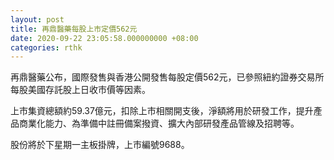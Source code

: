 ```yaml
---
layout: post
title: 再鼎醫藥每股上市定價562元
date: 2020-09-22 23:05:58.000000000 +08:00
categories: rthk
---
```


再鼎醫藥公布，國際發售與香港公開發售每股定價562元，已參照紐約證券交易所每股美國存託股上日收市價等因素。

上市集資總額約59.37億元，扣除上市相關開支後，淨額將用於研發工作，提升產品商業化能力、為準備中註冊備案撥資、擴大內部研發產品管線及招聘等。

股份將於下星期一主板掛牌，上市編號9688。
